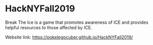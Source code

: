 # HackNYFall2019

Break The Ice is a game that promotes awareness of ICE and provides helpful resources to those affected by ICE.

Website link: https://pokelegocuber.github.io/HackNYFall2019/
